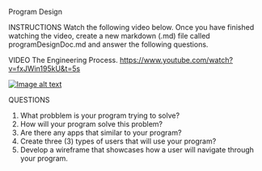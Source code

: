 Program Design


INSTRUCTIONS
Watch the following video below. Once you have finished watching the video, create a new 
markdown (.md) file called programDesignDoc.md and answer the following questions.

VIDEO
The Engineering Process.
https://www.youtube.com/watch?v=fxJWin195kU&t=5s
 
[![Image alt text](https://www.google.com/url?sa=i&url=https%3A%2F%2Fwww.youtube.com%2Fwatch%3Fv%3DfxJWin195kU&psig=AOvVaw2GI6Ofz2fFmVMWRkLanodh&ust=1699927393523000&source=images&cd=vfe&opi=89978449&ved=0CBIQjRxqFwoTCKi1qpXxv4IDFQAAAAAdAAAAABAE)](https://www.youtube.com/watch?v=fxJWin195kU&t=5s)


QUESTIONS
1. What probblem is your program trying to solve?
2. How will your program solve this problem?
3. Are there any apps that similar to your program?
4. Create three (3) types of users that will use your program?
5. Develop a wireframe that showcases how a user will navigate through your program. 

